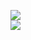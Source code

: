 [![](https://img.shields.io/badge/Made%20With-Github%20Spray-lightgrey.svg?style=for-the-badge&logo=github)](https://github.com/Annihil/github-spray#6890)  
[![](https://i.imgur.com/2DrTn0Z.gif)](https://github.com/Annihil/github-spray)